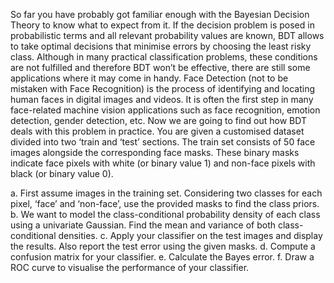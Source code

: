 So far you have probably got familiar enough with the Bayesian Decision Theory to know what to
expect from it. If the decision problem is posed in probabilistic terms and all relevant probability
values are known, BDT allows to take optimal decisions that minimise errors by choosing the least
risky class. Although in many practical classification problems, these conditions are not fulfilled and
therefore BDT won’t be effective, there are still some applications where it may come in handy.
Face Detection (not to be mistaken with Face Recognition) is the process of identifying and locating
human faces in digital images and videos. It is often the first step in many face-related machine
vision applications such as face recognition, emotion detection, gender detection, etc. Now we are
going to find out how BDT deals with this problem in practice.
You are given a customised dataset divided into two ‘train and ‘test’ sections. The train set consists
of 50 face images alongside the corresponding face masks. These binary masks indicate face pixels
with white (or binary value 1) and non-face pixels with black (or binary value 0).

a. First assume images in the training set. Considering two classes for each pixel, ‘face’ and
‘non-face’, use the provided masks to find the class priors.
b. We want to model the class-conditional probability density of each class using a univariate
Gaussian. Find the mean and variance of both class-conditional densities.
c. Apply your classifier on the test images and display the results. Also report the test error
using the given masks.
d. Compute a confusion matrix for your classifier.
e. Calculate the Bayes error.
f. Draw a ROC curve to visualise the performance of your classifier.
